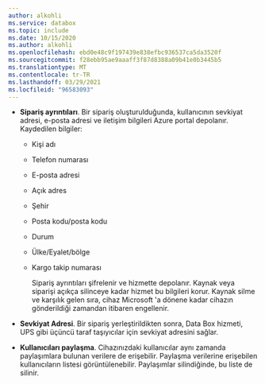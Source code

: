 ```yaml
---
author: alkohli
ms.service: databox
ms.topic: include
ms.date: 10/15/2020
ms.author: alkohli
ms.openlocfilehash: ebd0e48c9f197439e838efbc936537ca5da3520f
ms.sourcegitcommit: f28ebb95ae9aaaff3f87d8388a09b41e0b3445b5
ms.translationtype: MT
ms.contentlocale: tr-TR
ms.lasthandoff: 03/29/2021
ms.locfileid: "96583093"
---
```

- **Sipariş ayrıntıları**. Bir sipariş oluşturulduğunda, kullanıcının sevkiyat adresi, e-posta adresi ve iletişim bilgileri Azure portal depolanır. Kaydedilen bilgiler:
  - Kişi adı
  - Telefon numarası
  - E-posta adresi
  - Açık adres
  - Şehir
  - Posta kodu/posta kodu
  - Durum
  - Ülke/Eyalet/bölge
  - Kargo takip numarası

    Sipariş ayrıntıları şifrelenir ve hizmette depolanır. Kaynak veya siparişi açıkça silinceye kadar hizmet bu bilgileri korur. Kaynak silme ve karşılık gelen sıra, cihaz Microsoft 'a dönene kadar cihazın gönderildiği zamandan itibaren engellenir.

- **Sevkiyat Adresi**. Bir sipariş yerleştirildikten sonra, Data Box hizmeti, UPS gibi üçüncü taraf taşıyıcılar için sevkiyat adresini sağlar.

- **Kullanıcıları paylaşma**. Cihazınızdaki kullanıcılar aynı zamanda paylaşımlara bulunan verilere de erişebilir. Paylaşma verilerine erişebilen kullanıcıların listesi görüntülenebilir. Paylaşımlar silindiğinde, bu liste de silinir.